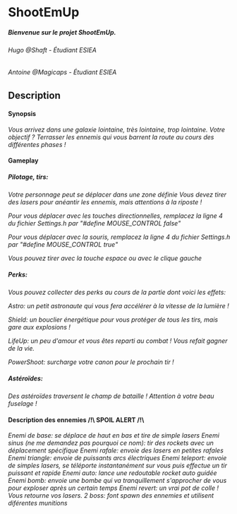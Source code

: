 # ShootEmUp

##### Bienvenue sur le projet ShootEmUp.
###### Hugo @Shaft - Étudiant ESIEA
###### Antoine @Magicaps - Étudiant ESIEA

## Description

#### Synopsis
*Vous arrivez dans une galaxie lointaine, très lointaine, trop lointaine.
Votre objectif ? Terrasser les ennemis qui vous barrent la route au cours des différentes phases !*

#### Gameplay

##### Pilotage, tirs:

*Votre personnage peut se déplacer dans une zone définie*
*Vous devez tirer des lasers pour anéantir les ennemis, mais attentions à la riposte !*

*Pour vous déplacer avec les touches directionnelles, remplacez la ligne 4 du fichier Settings.h par "#define MOUSE_CONTROL false"*

*Pour vous déplacer avec la souris, remplacez la ligne 4 du fichier Settings.h par "#define MOUSE_CONTROL true"*

*Vous pouvez tirer avec la touche espace ou avec le clique gauche*

##### Perks:
*Vous pouvez collecter des perks au cours de la partie dont voici les effets:*

*Astro: un petit astronaute qui vous fera accélérer à la vitesse de la lumière !*

*Shield: un bouclier énergétique pour vous protéger de tous les tirs, mais gare aux explosions !*

*LifeUp: un peu d'amour et vous êtes reparti au combat ! Vous refait gagner de la vie.*

*PowerShoot: surcharge votre canon pour le prochain tir !*

##### Astéroïdes:
*Des astéroïdes traversent le champ de bataille ! Attention à votre beau fuselage !*

#### Description des ennemies /!\ SPOIL ALERT /!\
*Enemi de base: se déplace de haut en bas et tire de simple lasers*
*Enemi sinus (ne me demandez pas pourquoi ce nom): tir des rockets avec un déplacement spécifique*
*Enemi rafale: envoie des lasers en petites rafales*
*Enemi triangle: envoie de puissants arcs électriques*
*Enemi teleport: envoie de simples lasers, se téléporte instantanément sur vous puis effectue un tir puissant et rapide*
*Enemi auto: lance une redoutable rocket auto guidée*
*Enemi bomb: envoie une bombe qui va tranquillement s'approcher de vous pour exploser après un certain temps*
*Enemi revert: un vrai pot de colle ! Vous retourne vos lasers.*
*2 boss: font spawn des ennemies et utilisent diférentes munitions*


